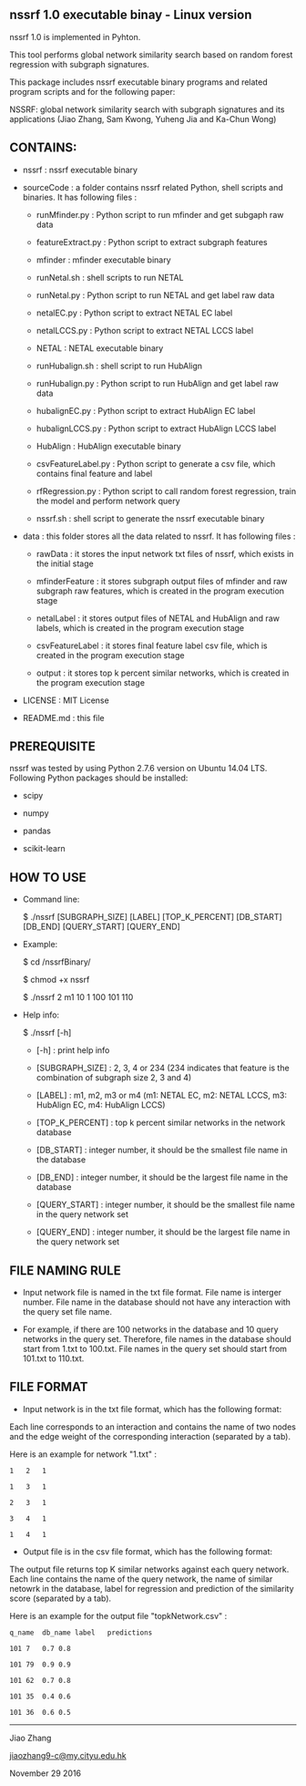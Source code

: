 nssrf 1.0 executable binay - Linux version
------------------------

nssrf 1.0 is implemented in Pyhton.

This tool performs global network similarity search based on random forest regression with subgraph signatures.

This package includes nssrf executable binary programs and related program scripts and for the following paper:

NSSRF: global network similarity search with subgraph signatures and its applications
(Jiao Zhang, Sam Kwong, Yuheng Jia and Ka-Chun Wong)


CONTAINS:
------------------------

* nssrf : nssrf executable binary

* sourceCode : a folder contains nssrf related Python, shell scripts and binaries. It has following files :

	* runMfinder.py : Python script to run mfinder and get subgaph raw data
	
	* featureExtract.py : Python script to extract subgraph features
	
	* mfinder : mfinder executable binary
	
	* runNetal.sh : shell scripts to run NETAL
	
	* runNetal.py : Python script to run NETAL and get label raw data
	
	* netalEC.py : Python script to extract NETAL EC label
	
	* netalLCCS.py : Python script to extract NETAL LCCS label
	
	* NETAL : NETAL executable binary
	
	* runHubalign.sh : shell script to run HubAlign
	
	* runHubalign.py : Python script to run HubAlign and get label raw data
	
	* hubalignEC.py : Python script to extract HubAlign EC label
	
	* hubalignLCCS.py : Python script to extract HubAlign LCCS label
	
	* HubAlign : HubAlign executable binary
	
	* csvFeatureLabel.py : Python script to generate a csv file, which contains final feature and label
	
	* rfRegression.py : Python script to call random forest regression, train the model and perform network query
	
	* nssrf.sh : shell script to generate the nssrf executable binary

* data : this folder stores all the data related to nssrf. It has following files :

	* rawData : it stores the input network txt files of nssrf, which exists in the initial stage
	
	* mfinderFeature : it stores subgraph output files of mfinder and raw subgraph raw features, which is created in the program execution stage
	
	* netalLabel : it stores output files of NETAL and HubAlign and raw labels, which is created in the program execution stage
	
	* csvFeatureLabel : it stores final feature label csv file, which is created in the program execution stage
	
	* output : it stores top k percent similar networks, which is created in the program execution stage

* LICENSE : MIT License

* README.md : this file


PREREQUISITE
------------------------

nssrf was tested by using Python 2.7.6 version on Ubuntu 14.04 LTS. Following Python packages should be installed:

* scipy

* numpy

* pandas

* scikit-learn


HOW TO USE
------------------------

* Command line:

	$ ./nssrf [SUBGRAPH_SIZE] [LABEL] [TOP_K_PERCENT] [DB_START] [DB_END] [QUERY_START] [QUERY_END]
 
* Example:

	$ cd /nssrfBinary/
	
	$ chmod +x nssrf

	$ ./nssrf 2 m1 10 1 100 101 110 

* Help info:

	$ ./nssrf [-h]

	* [-h] : print help info

	* [SUBGRAPH_SIZE] : 2, 3, 4 or 234 (234 indicates that feature is the combination of subgraph size 2, 3 and 4)

	* [LABEL] : m1, m2, m3 or m4 (m1: NETAL EC, m2: NETAL LCCS, m3: HubAlign EC, m4: HubAlign LCCS)

	* [TOP_K_PERCENT] : top k percent similar networks in the network database

	* [DB_START] : integer number, it should be the smallest file name in the database

	* [DB_END] : integer number, it should be the largest file name in the database

	* [QUERY_START] : integer number, it should be the smallest file name in the query network set

	* [QUERY_END] : integer number, it should be the largest file name in the query network set


FILE NAMING RULE
------------------------

* Input network file is named in the txt file format. File name is interger number. File name in the database should not have any interaction with the query set file name.

* For example, if there are 100 networks in the database and 10 query networks in the query set. Therefore, file names in the database should start from 1.txt to 100.txt. File names in the query set should start from 101.txt to 110.txt.


FILE FORMAT
------------------------

* Input network is in the txt file format, which has the following format: 

 Each line corresponds to an interaction and contains the name of two nodes and the edge weight of the corresponding interaction (separated by a tab).

 Here is an example for network "1.txt" :

	1	2	1

	1	3	1

	2	3	1

	3	4	1

	1	4	1

* Output file is in the csv file format, which has the following format: 

 The output file returns top K similar networks against each query network. Each line contains the name of the query network, the name of similar netowrk in the database, label for regression and prediction of the similarity score (separated by a tab).

 Here is an example for the output file "topkNetwork.csv" :

	q_name	db_name	label	predictions

	101	7	0.7	0.8

	101	79	0.9	0.9

	101	62	0.7	0.8

	101	35	0.4	0.6

	101	36	0.6	0.5


------------------------
Jiao Zhang

jiaozhang9-c@my.cityu.edu.hk

November 29 2016


